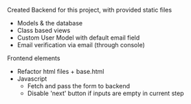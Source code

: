 Created Backend for this project, with provided static files
 - Models & the database
 - Class based views
 - Custom User Model with default email field
 - Email verification via email (through console)

Frontend elements
 - Refactor html files + base.html
 - Javascript
    - Fetch and pass the form to backend
    - Disable 'next' button if inputs are empty in current step
